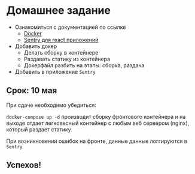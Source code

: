 # Домашнее задание

- Ознакомиться с документацией по ссылке
   - [Docker](https://docs.docker.com/get-started/)
   - [Sentry для react приложений](https://docs.sentry.io/platforms/javascript/react/)
- Добавить докер
   - Делать сборку в контейнере
   - Раздавать статику из контейнера
   - Докерфайл разбить на этапы: сборка, раздача
- Добавить в приложение `Sentry`

## Срок: 10 мая

При сдаче необходимо убедиться:

`docker-compose up -d` производит сборку фронтового контейнера и на выходе отдает легковесный контейнер с любым веб сервером (nginx), который раздает статику.

При возникновении ошибок на фронте, данные данные логгируются в `Sentry`

## Успехов!

